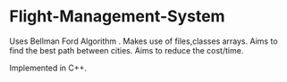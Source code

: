 # Flight-Management-System
Uses Bellman Ford Algorithm .
Makes use of files,classes arrays.
Aims to find the best path between cities.
Aims to reduce the cost/time.




Implemented in C++.
